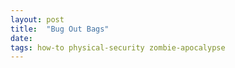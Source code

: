 ```yaml
---
layout: post
title:  "Bug Out Bags"
date:   
tags: how-to physical-security zombie-apocalypse
---
```

